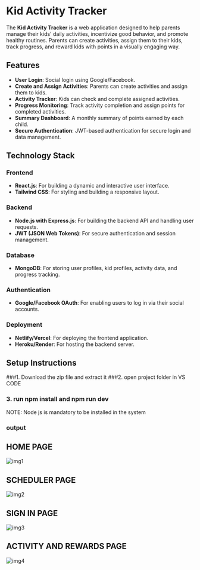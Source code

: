 # Kid Activity Tracker

The **Kid Activity Tracker** is a web application designed to help parents manage their kids' daily activities, incentivize good behavior, and promote healthy routines. Parents can create activities, assign them to their kids, track progress, and reward kids with points in a visually engaging way.

## Features

- **User Login**: Social login using Google/Facebook.
- **Create and Assign Activities**: Parents can create activities and assign them to kids.
- **Activity Tracker**: Kids can check and complete assigned activities.
- **Progress Monitoring**: Track activity completion and assign points for completed activities.
- **Summary Dashboard**: A monthly summary of points earned by each child.
- **Secure Authentication**: JWT-based authentication for secure login and data management.

## Technology Stack

### Frontend
- **React.js**: For building a dynamic and interactive user interface.
- **Tailwind CSS**: For styling and building a responsive layout.

### Backend
- **Node.js with Express.js**: For building the backend API and handling user requests.
- **JWT (JSON Web Tokens)**: For secure authentication and session management.

### Database
- **MongoDB**: For storing user profiles, kid profiles, activity data, and progress tracking.

### Authentication
- **Google/Facebook OAuth**: For enabling users to log in via their social accounts.

### Deployment
- **Netlify/Vercel**: For deploying the frontend application.
- **Heroku/Render**: For hosting the backend server.

## Setup Instructions

###1. Download the zip file and extract it 
###2. open project folder in VS CODE  
### 3. run npm install and npm run dev
NOTE: Node js is mandatory to be installed in the system
### output 

## HOME PAGE
![img1](https://github.com/user-attachments/assets/fc556e90-4ed1-4715-b7a0-2497667d643f)

## SCHEDULER PAGE

![img2](https://github.com/user-attachments/assets/76e64c39-c5b8-4d95-9867-ed543d49e68b)

## SIGN IN PAGE
![img3](https://github.com/user-attachments/assets/47e173ef-d5d9-4e3a-aa20-b5adf0683fe6)

## ACTIVITY AND REWARDS PAGE
![img4](https://github.com/user-attachments/assets/fabc5ac9-dc40-40e7-b4b6-48bc92590c20)

